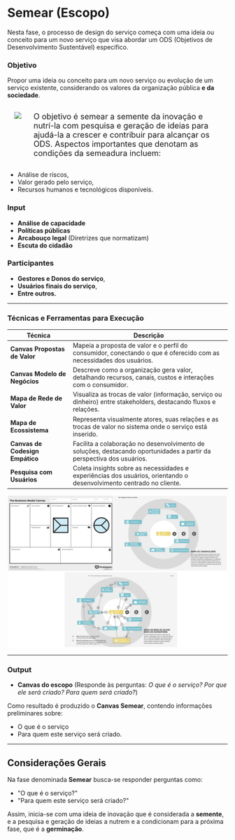 # Semear (Escopo)

Nesta fase, o processo de design do serviço começa com uma ideia ou conceito para um novo serviço que visa abordar um ODS (Objetivos de Desenvolvimento Sustentável) específico.

### Objetivo
Propor uma ideia ou conceito para um novo serviço ou evolução de um serviço existente, considerando os valores da organização pública **e da sociedade**.

<div style="display: flex; align-items: center; padding: 16px; margin-right: 16px; flex: 1;">
    <img src="../assets/sementes.png" style="margin-right: 8px; align-self: flex-start;">
    <p style="font-size: 18px; margin: 0; padding-left: 20px;">O objetivo é semear a semente da inovação e nutrí-la com pesquisa e geração de ideias para ajudá-la a crescer e contribuir para alcançar os ODS. Aspectos importantes que denotam as condições da semeadura incluem:</p>
</div>

- Análise de riscos,
- Valor gerado pelo serviço,
- Recursos humanos e tecnológicos disponíveis.

### Input

- **Análise de capacidade**
- **Políticas públicas**
- **Arcabouço legal** (Diretrizes que normatizam)
- **Escuta do cidadão**

### Participantes

- **Gestores e Donos do serviço**, 
- **Usuários finais do serviço**, 
- **Entre outros.**

---

### Técnicas e Ferramentas para Execução

| **Técnica**                   | **Descrição**                                                                                  |
|------------------------------|-----------------------------------------------------------------------------------------------|
| **Canvas Propostas de Valor** | Mapeia a proposta de valor e o perfil do consumidor, conectando o que é oferecido com as necessidades dos usuários. |
| **Canvas Modelo de Negócios** | Descreve como a organização gera valor, detalhando recursos, canais, custos e interações com o consumidor. |
| **Mapa de Rede de Valor**     | Visualiza as trocas de valor (informação, serviço ou dinheiro) entre stakeholders, destacando fluxos e relações. |
| **Mapa de Ecossistema**       | Representa visualmente atores, suas relações e as trocas de valor no sistema onde o serviço está inserido. |
| **Canvas de Codesign Empático**| Facilita a colaboração no desenvolvimento de soluções, destacando oportunidades a partir da perspectiva dos usuários. |
| **Pesquisa com Usuários**     | Coleta insights sobre as necessidades e experiências dos usuários, orientando o desenvolvimento centrado no cliente. |


![tecnicas](assets/tecnicas-semear.png)

---

### Output
- **Canvas do escopo** (Responde às perguntas: *O que é o serviço? Por que ele será criado? Para quem será criado?*)

Como resultado é produzido o **Canvas Semear**, contendo informações preliminares sobre:

- O que é o serviço
- Para quem este serviço será criado.

---

## Considerações Gerais

Na fase denominada **Semear** busca-se responder perguntas como:

- "O que é o serviço?"
- "Para quem este serviço será criado?"

Assim, inicia-se com uma ideia de inovação que é considerada a **semente**, e a pesquisa e geração de ideias a nutrem e a condicionam para a próxima fase, que é a **germinação**.

